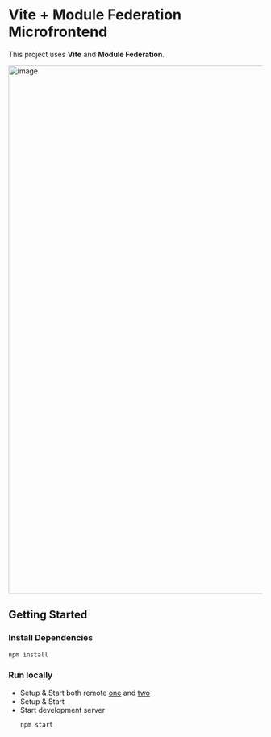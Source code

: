 # Vite + Module Federation Microfrontend

This project uses **Vite** and **Module Federation**.

<img width="1920" height="1048" alt="image" src="https://github.com/user-attachments/assets/995aa19e-c1b8-46d4-bd0a-58d37ce58d61" />

## Getting Started

### Install Dependencies

```bash
npm install
```

### Run locally

- Setup & Start both remote [one](./rmtone/README.md) and [two](./rmttwo/README.md)
- Setup & Start 
- Start development server 
  ```bash
  npm start
  ```
